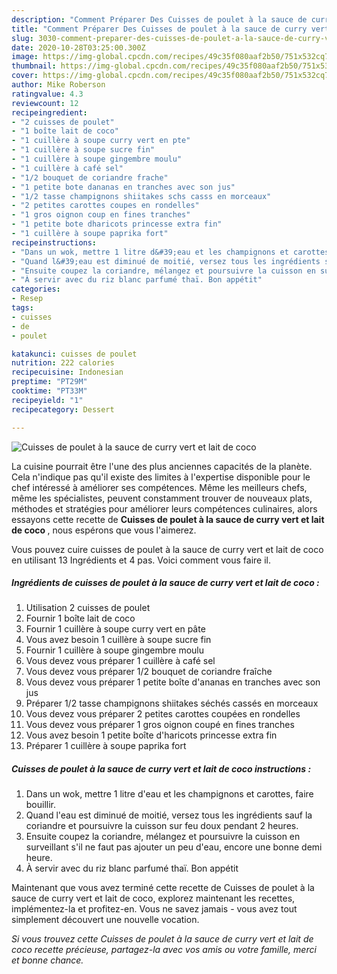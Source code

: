 ```yaml
---
description: "Comment Préparer Des Cuisses de poulet à la sauce de curry vert et lait de coco"
title: "Comment Préparer Des Cuisses de poulet à la sauce de curry vert et lait de coco"
slug: 3030-comment-preparer-des-cuisses-de-poulet-a-la-sauce-de-curry-vert-et-lait-de-coco
date: 2020-10-28T03:25:00.300Z
image: https://img-global.cpcdn.com/recipes/49c35f080aaf2b50/751x532cq70/cuisses-de-poulet-a-la-sauce-de-curry-vert-et-lait-de-coco-photo-principale-de-la-recette.jpg
thumbnail: https://img-global.cpcdn.com/recipes/49c35f080aaf2b50/751x532cq70/cuisses-de-poulet-a-la-sauce-de-curry-vert-et-lait-de-coco-photo-principale-de-la-recette.jpg
cover: https://img-global.cpcdn.com/recipes/49c35f080aaf2b50/751x532cq70/cuisses-de-poulet-a-la-sauce-de-curry-vert-et-lait-de-coco-photo-principale-de-la-recette.jpg
author: Mike Roberson
ratingvalue: 4.3
reviewcount: 12
recipeingredient:
- "2 cuisses de poulet"
- "1 boîte lait de coco"
- "1 cuillère à soupe curry vert en pte"
- "1 cuillère à soupe sucre fin"
- "1 cuillère à soupe gingembre moulu"
- "1 cuillère à café sel"
- "1/2 bouquet de coriandre frache"
- "1 petite bote dananas en tranches avec son jus"
- "1/2 tasse champignons shiitakes schs casss en morceaux"
- "2 petites carottes coupes en rondelles"
- "1 gros oignon coup en fines tranches"
- "1 petite bote dharicots princesse extra fin"
- "1 cuillère à soupe paprika fort"
recipeinstructions:
- "Dans un wok, mettre 1 litre d&#39;eau et les champignons et carottes, faire bouillir."
- "Quand l&#39;eau est diminué de moitié, versez tous les ingrédients sauf la coriandre et poursuivre la cuisson sur feu doux pendant 2 heures."
- "Ensuite coupez la coriandre, mélangez et poursuivre la cuisson en surveillant s&#39;il ne faut pas ajouter un peu d&#39;eau, encore une bonne demi heure."
- "À servir avec du riz blanc parfumé thaï. Bon appétit"
categories:
- Resep
tags:
- cuisses
- de
- poulet

katakunci: cuisses de poulet 
nutrition: 222 calories
recipecuisine: Indonesian
preptime: "PT29M"
cooktime: "PT33M"
recipeyield: "1"
recipecategory: Dessert

---
```



![Cuisses de poulet à la sauce de curry vert et lait de coco](https://img-global.cpcdn.com/recipes/49c35f080aaf2b50/751x532cq70/cuisses-de-poulet-a-la-sauce-de-curry-vert-et-lait-de-coco-photo-principale-de-la-recette.jpg)

La cuisine pourrait être l'une des plus anciennes capacités de la planète. Cela n'indique pas qu'il existe des limites à l'expertise disponible pour le chef intéressé à améliorer ses compétences. Même les meilleurs chefs, même les spécialistes, peuvent constamment trouver de nouveaux plats, méthodes et stratégies pour améliorer leurs compétences culinaires, alors essayons cette recette de <strong> Cuisses de poulet à la sauce de curry vert et lait de coco </strong>, nous espérons que vous l'aimerez.

<!--inarticleads1-->

Vous pouvez cuire cuisses de poulet à la sauce de curry vert et lait de coco en utilisant 13 Ingrédients et 4 pas. Voici comment vous faire il.

##### Ingrédients de cuisses de poulet à la sauce de curry vert et lait de coco :

1. Utilisation 2 cuisses de poulet
1. Fournir 1 boîte lait de coco
1. Fournir 1 cuillère à soupe curry vert en pâte
1. Vous avez besoin 1 cuillère à soupe sucre fin
1. Fournir 1 cuillère à soupe gingembre moulu
1. Vous devez vous préparer 1 cuillère à café sel
1. Vous devez vous préparer 1/2 bouquet de coriandre fraîche
1. Vous devez vous préparer 1 petite boîte d&#39;ananas en tranches avec son jus
1. Préparer 1/2 tasse champignons shiitakes séchés cassés en morceaux
1. Vous devez vous préparer 2 petites carottes coupées en rondelles
1. Vous devez vous préparer 1 gros oignon coupé en fines tranches
1. Vous avez besoin 1 petite boîte d&#39;haricots princesse extra fin
1. Préparer 1 cuillère à soupe paprika fort




<!--inarticleads2-->

##### Cuisses de poulet à la sauce de curry vert et lait de coco instructions :

1. Dans un wok, mettre 1 litre d&#39;eau et les champignons et carottes, faire bouillir.
1. Quand l&#39;eau est diminué de moitié, versez tous les ingrédients sauf la coriandre et poursuivre la cuisson sur feu doux pendant 2 heures.
1. Ensuite coupez la coriandre, mélangez et poursuivre la cuisson en surveillant s&#39;il ne faut pas ajouter un peu d&#39;eau, encore une bonne demi heure.
1. À servir avec du riz blanc parfumé thaï. Bon appétit




<!--inarticleads1-->

<p>
Maintenant que vous avez terminé cette recette de Cuisses de poulet à la sauce de curry vert et lait de coco, explorez maintenant les recettes, implémentez-la et profitez-en. Vous ne savez jamais - vous avez tout simplement découvert une nouvelle vocation.
</p>

<p>
<i>Si vous trouvez cette Cuisses de poulet à la sauce de curry vert et lait de coco recette précieuse, partagez-la avec vos amis ou votre famille, merci et bonne chance.</i>
</p>
